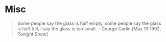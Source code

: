 # Misc

> Some people say the glass is half empty, some people say the glass is half full, I say the glass is too small. – George Carlin [May 13 1992, Tonight Show]